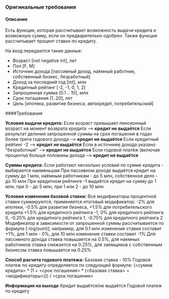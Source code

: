 ### Оригинальные требования

#### Описание
Есть функция, которая рассчитывает возможность выдачи кредита и возможную сумму, если он предварительно одобрен. Также функция рассчитывает процент ставки по кредиту.

На вход передаются такие данные:

* Возраст [not negative int], лет
* Пол [F, M]
* Источник дохода [пассивный доход, наёмный работник, собственный бизнес, безработный]
* Доход за последний год [int], млн
* Кредитный рейтинг [-2, -1, 0, 1, 2]
* Запрошенная сумма [0.1 .. 10], млн
* Срок погашения [1..20], лет
* Цель [ипотека, развитие бизнеса, автокредит, потребительский]

####Требования

**Условия выдачи кредита:**
Если возраст превышает пенсионный возраст на момент возврата кредита --> **кредит не выдаётся**
Если результат деления запрошенной суммы на срок погашения в годах более трети годового дохода --> **кредит не выдаётся**
Если кредитный рейтинг -2 --> **кредит не выдаётся**
Если в источнике дохода указано "безработный" --> **кредит не выдаётся**
Если годовой платёж (включая проценты) больше половины дохода --> **кредит не выдаётся**

**Суммы кредита:**
Если работают несколько условий по сумме кредита - выбирается наименьшая
При пассивном доходе выдаётся кредит на сумму до 1 млн, наёмным работникам - до 5 млн, собственное дело - до 10 млн
При кредитном рейтинге -1 выдаётся кредит на сумму до 1 млн, при 0 - до 5 млн, при 1 или 2 - до 10 млн

**Условия изменения базовой ставки:**
Все модификаторы процентной ставки суммируются, применяется итоговый модификатор:
-2% для ипотеки, -0.5% для развития бизнеса, +1.5% для потребительского кредита
+1.5% для кредитного рейтинга -1, 0% для кредитного рейтинга 0, -0.25% для кредитного рейтинга 1, -0.75% для кредитного рейтинга 2
Модификатор в зависимости от запрошенной суммы рассчитывается по формуле [-log(sum)]; например, для 0.1 млн изменение ставки составит +1%, для 1 млн - 0%, для 10 млн изменение ставки составит -1%
Для пассивного дохода ставка повышается на 0.5%, для наемных работников ставка снижается на 0.25%, для заемщиков с собственным бизнесом ставка повышается на 0.25%

**Способ расчета годового платежа:**
Базовая ставка - 10%
Годовой платеж по кредиту определяется по следующей формуле: (<сумма кредита> * (1 + <срок погашения> * (<базовая ставка> + <модификаторы>))) / <срок погашения>

**Информация на выходе**
Кредит выдаётся/не выдаётся
Годовой платеж по кредиту